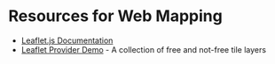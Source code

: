 # Resources for Web Mapping

* [Leaflet.js Documentation](https://leafletjs.com/reference.html)
* [Leaflet Provider Demo](https://leaflet-extras.github.io/leaflet-providers/preview/) - A collection of free and not-free tile layers
